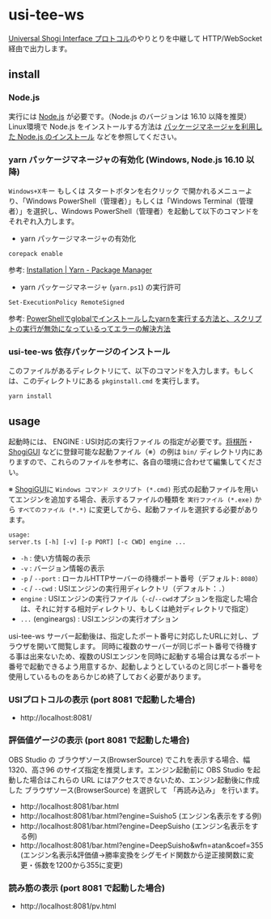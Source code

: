 # usi-tee-ws

[Universal Shogi Interface プロトコル](http://shogidokoro.starfree.jp/usi.html)のやりとりを中継して HTTP/WebSocket 経由で出力します。

## install

### Node.js

実行には [Node.js](https://nodejs.org/ja/) が必要です。（Node.js のバージョンは 16.10 以降を推奨）
Linux環境で Node.js をインストールする方法は [パッケージマネージャを利用した Node.js のインストール](https://nodejs.org/ja/download/package-manager/)  などを参照してください。

### yarn パッケージマネージャの有効化 (Windows, Node.js 16.10 以降)

`Windows+X`キー もしくは スタートボタンを右クリック で開かれるメニューより、「Windows PowerShell（管理者）」もしくは「Windows Terminal（管理者）」を選択し、Windows PowerShell（管理者）を起動して以下のコマンドをそれぞれ入力します。

- yarn パッケージマネージャの有効化

```
corepack enable
```

参考: [Installation | Yarn - Package Manager](https://yarnpkg.com/getting-started/install)

- yarn パッケージマネージャ (`yarn.ps1`) の実行許可

```
Set-ExecutionPolicy RemoteSigned
```

参考: [PowerShellでglobalでインストールしたyarnを実行する方法と、スクリプトの実行が無効になっているってエラーの解決方法](https://www.suzu6.net/posts/335-windows11-npm-install-global-yarn/)

### usi-tee-ws 依存パッケージのインストール

このファイルがあるディレクトリにて、以下のコマンドを入力します。もしくは、このディレクトリにある `pkginstall.cmd` を実行します。

```
yarn install
```

## usage

起動時には、 ENGINE : USI対応の実行ファイル の指定が必要です。[将棋所](http://shogidokoro.starfree.jp/index.html)・[ShogiGUI](http://shogigui.siganus.com/) などに登録可能な起動ファイル（※）の例は `bin/` ディレクトリ内にありますので、これらのファイルを参考に、各自の環境に合わせて編集してください。

※ [ShogiGUI](http://shogigui.siganus.com/)に `Windows コマンド スクリプト (*.cmd)` 形式の起動ファイルを用いてエンジンを追加する場合、表示するファイルの種類を `実行ファイル (*.exe)` から `すべてのファイル (*.*)` に変更してから、起動ファイルを選択する必要があります。

```
usage:
server.ts [-h] [-v] [-p PORT] [-c CWD] engine ...
```

- `-h` : 使い方情報の表示
- `-v` : バージョン情報の表示
- `-p` / `--port` : ローカルHTTPサーバーの待機ポート番号（デフォルト: `8080`）
- `-c` / `--cwd` : USIエンジンの実行用ディレクトリ（デフォルト：`.`）
- `engine` : USIエンジンの実行ファイル（`-c`/`--cwd`オプションを指定した場合は、それに対する相対ディレクトリ、もしくは絶対ディレクトリで指定）
- `...` (engineargs) : USIエンジンの実行オプション

usi-tee-ws サーバー起動後は、指定したポート番号に対応したURLに対し、ブラウザを開いて閲覧します。
同時に複数のサーバーが同じポート番号で待機する事は出来ないため、複数のUSIエンジンを同時に起動する場合は異なるポート番号で起動できるよう用意するか、起動しようとしているのと同じポート番号を使用しているものをあらかじめ終了しておく必要があります。

### USIプロトコルの表示 (port 8081 で起動した場合)

- http://localhost:8081/

### 評価値ゲージの表示 (port 8081 で起動した場合)

OBS Studio の ブラウザソース(BrowserSource) でこれを表示する場合、幅1320、高さ96 のサイズ指定を推奨します。エンジン起動前に OBS Studio を起動した場合はこれらの URL にはアクセスできないため、エンジン起動後に作成した ブラウザソース(BrowserSource) を選択して 「再読み込み」 を行います。

- http://localhost:8081/bar.html
- http://localhost:8081/bar.html?engine=Suisho5 (エンジン名表示をする例)
- http://localhost:8081/bar.html?engine=DeepSuisho (エンジン名表示をする例)
- http://localhost:8081/bar.html?engine=DeepSuisho&wfn=atan&coef=355 (エンジン名表示&評価値→勝率変換をシグモイド関数から逆正接関数に変更・係数を1200から355に変更)

### 読み筋の表示 (port 8081 で起動した場合)

- http://localhost:8081/pv.html
